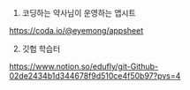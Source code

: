 1. 코딩하는 약사님이 운영하는 앱시트 

https://coda.io/@eyemong/appsheet

2. 깃헙 학습터

https://www.notion.so/edufly/git-Github-02de2434b1d344678f9d510ce4f50b97?pvs=4
